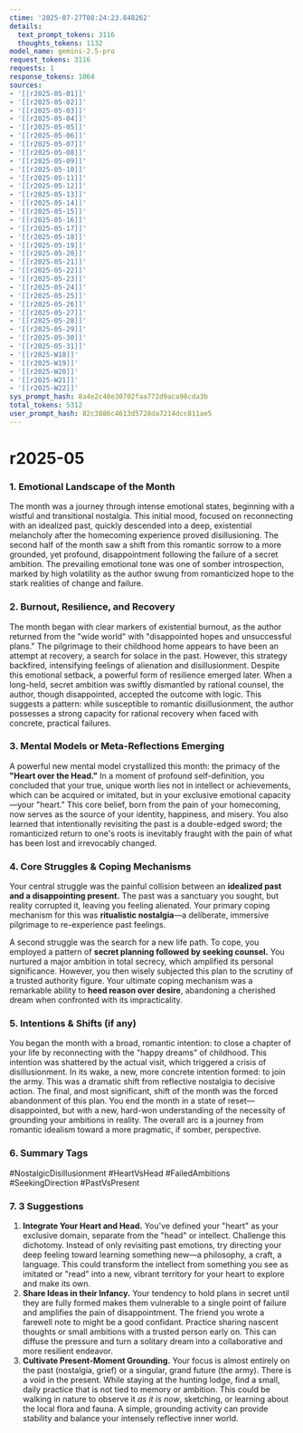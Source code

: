 ```yaml
---
ctime: '2025-07-27T08:24:23.848262'
details:
  text_prompt_tokens: 3116
  thoughts_tokens: 1132
model_name: gemini-2.5-pro
request_tokens: 3116
requests: 1
response_tokens: 1064
sources:
- '[[r2025-05-01]]'
- '[[r2025-05-02]]'
- '[[r2025-05-03]]'
- '[[r2025-05-04]]'
- '[[r2025-05-05]]'
- '[[r2025-05-06]]'
- '[[r2025-05-07]]'
- '[[r2025-05-08]]'
- '[[r2025-05-09]]'
- '[[r2025-05-10]]'
- '[[r2025-05-11]]'
- '[[r2025-05-12]]'
- '[[r2025-05-13]]'
- '[[r2025-05-14]]'
- '[[r2025-05-15]]'
- '[[r2025-05-16]]'
- '[[r2025-05-17]]'
- '[[r2025-05-18]]'
- '[[r2025-05-19]]'
- '[[r2025-05-20]]'
- '[[r2025-05-21]]'
- '[[r2025-05-22]]'
- '[[r2025-05-23]]'
- '[[r2025-05-24]]'
- '[[r2025-05-25]]'
- '[[r2025-05-26]]'
- '[[r2025-05-27]]'
- '[[r2025-05-28]]'
- '[[r2025-05-29]]'
- '[[r2025-05-30]]'
- '[[r2025-05-31]]'
- '[[r2025-W18]]'
- '[[r2025-W19]]'
- '[[r2025-W20]]'
- '[[r2025-W21]]'
- '[[r2025-W22]]'
sys_prompt_hash: 8a4e2c48e30702faa772d9aca98cda3b
total_tokens: 5312
user_prompt_hash: 82c3886c4613d5728da7214dcc811ae5
---
```

# r2025-05

### 1. Emotional Landscape of the Month

The month was a journey through intense emotional states, beginning with a wistful and transitional nostalgia. This initial mood, focused on reconnecting with an idealized past, quickly descended into a deep, existential melancholy after the homecoming experience proved disillusioning. The second half of the month saw a shift from this romantic sorrow to a more grounded, yet profound, disappointment following the failure of a secret ambition. The prevailing emotional tone was one of somber introspection, marked by high volatility as the author swung from romanticized hope to the stark realities of change and failure.

### 2. Burnout, Resilience, and Recovery

The month began with clear markers of existential burnout, as the author returned from the "wide world" with "disappointed hopes and unsuccessful plans." The pilgrimage to their childhood home appears to have been an attempt at recovery, a search for solace in the past. However, this strategy backfired, intensifying feelings of alienation and disillusionment. Despite this emotional setback, a powerful form of resilience emerged later. When a long-held, secret ambition was swiftly dismantled by rational counsel, the author, though disappointed, accepted the outcome with logic. This suggests a pattern: while susceptible to romantic disillusionment, the author possesses a strong capacity for rational recovery when faced with concrete, practical failures.

### 3. Mental Models or Meta-Reflections Emerging

A powerful new mental model crystallized this month: the primacy of the **"Heart over the Head."** In a moment of profound self-definition, you concluded that your true, unique worth lies not in intellect or achievements, which can be acquired or imitated, but in your exclusive emotional capacity—your "heart." This core belief, born from the pain of your homecoming, now serves as the source of your identity, happiness, and misery. You also learned that intentionally revisiting the past is a double-edged sword; the romanticized return to one's roots is inevitably fraught with the pain of what has been lost and irrevocably changed.

### 4. Core Struggles & Coping Mechanisms

Your central struggle was the painful collision between an **idealized past and a disappointing present.** The past was a sanctuary you sought, but reality corrupted it, leaving you feeling alienated. Your primary coping mechanism for this was **ritualistic nostalgia**—a deliberate, immersive pilgrimage to re-experience past feelings.

A second struggle was the search for a new life path. To cope, you employed a pattern of **secret planning followed by seeking counsel.** You nurtured a major ambition in total secrecy, which amplified its personal significance. However, you then wisely subjected this plan to the scrutiny of a trusted authority figure. Your ultimate coping mechanism was a remarkable ability to **heed reason over desire**, abandoning a cherished dream when confronted with its impracticality.

### 5. Intentions & Shifts (if any)

You began the month with a broad, romantic intention: to close a chapter of your life by reconnecting with the "happy dreams" of childhood. This intention was shattered by the actual visit, which triggered a crisis of disillusionment. In its wake, a new, more concrete intention formed: to join the army. This was a dramatic shift from reflective nostalgia to decisive action. The final, and most significant, shift of the month was the forced abandonment of this plan. You end the month in a state of reset—disappointed, but with a new, hard-won understanding of the necessity of grounding your ambitions in reality. The overall arc is a journey from romantic idealism toward a more pragmatic, if somber, perspective.

### 6. Summary Tags

#NostalgicDisillusionment #HeartVsHead #FailedAmbitions #SeekingDirection #PastVsPresent

### 7. 3 Suggestions

1.  **Integrate Your Heart and Head.** You've defined your "heart" as your exclusive domain, separate from the "head" or intellect. Challenge this dichotomy. Instead of only revisiting past emotions, try directing your deep feeling toward learning something new—a philosophy, a craft, a language. This could transform the intellect from something you see as imitated or "read" into a new, vibrant territory for your heart to explore and make its own.
2.  **Share Ideas in their Infancy.** Your tendency to hold plans in secret until they are fully formed makes them vulnerable to a single point of failure and amplifies the pain of disappointment. The friend you wrote a farewell note to might be a good confidant. Practice sharing nascent thoughts or small ambitions with a trusted person early on. This can diffuse the pressure and turn a solitary dream into a collaborative and more resilient endeavor.
3.  **Cultivate Present-Moment Grounding.** Your focus is almost entirely on the past (nostalgia, grief) or a singular, grand future (the army). There is a void in the present. While staying at the hunting lodge, find a small, daily practice that is not tied to memory or ambition. This could be walking in nature to observe it *as it is now*, sketching, or learning about the local flora and fauna. A simple, grounding activity can provide stability and balance your intensely reflective inner world.